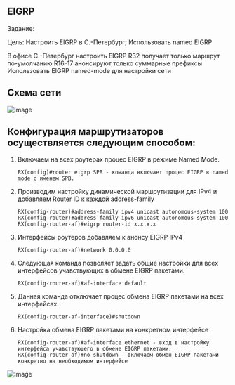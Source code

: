 ## EIGRP

Задание:

Цель: Настроить EIGRP в С.-Петербург; Использовать named EIGRP

В офисе С.-Петербург настроить EIGRP
R32 получает только маршрут по-умолчанию
R16-17 анонсируют только суммарные префиксы
Использовать EIGRP named-mode для настройки сети

## Схема сети

![image](https://github.com/user-attachments/assets/70539f1e-6b33-472d-9e7c-ccfc6c45188b)

## Конфигурация маршрутизаторов осуществляется следующим способом:

1. Включаем на всех роутерах процес EIGRP в режиме Named Mode. 
          
       RX(config)#router eigrp SPB - команда включает процес EIGRP в named mode с именем SPB. 
 
2. Производим настройку динамической маршрутизации для IPv4 и добавляем Router ID к каждой address-family

       RX(config-router)#address-family ipv4 unicast autonomous-system 100
       RX(config-router)#address-family ipv6 unicast autonomous-system 100
       RX(config-router-af)#eigrp router-id x.x.x.x
       
       
3. Интерфейсы роутеров добавляем к анонсу EIGRP IPv4
 
       RX(config-router-af)#network 0.0.0.0
       
4.  Следующая команда позволяет задать общие настройки для всех интерфейсов учавствующих в обмене EIGRP пакетами.

        RX(config-router-af)#af-interface default
        
5.  Данная команда отключает процес обмена EIGRP пакетами на всех интерфейсах.

        RX(config-router-af-interface)#shutdown
    
6.  Настройка обмена EIGRP пакетами на конкретном интерфейсе

        RX(config-router-af)#af-interface ethernet - вход в настройку интерфейса учавствующего в обмене EIGRP пакетами.
        RX(config-router-af)#no shutdown - включаем обмен EIGRP пакетами конкретно на необходимом интерфейсе



![image](https://github.com/user-attachments/assets/82097ccb-04dc-4372-aac5-dd94e156ee87)


